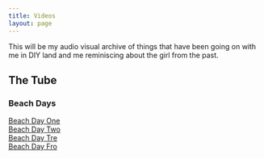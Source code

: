 ```yaml
---
title: Videos
layout: page
---
```

This will be my audio visual archive of things that have been going on with me in DIY land and me reminiscing about the girl from the past.

## The Tube
### Beach Days
[Beach Day One](https://lwflouisa.github.io/NumeroHexDiaries/Videos/videos/2021-10-24-beachdayone)<br />
[Beach Day Two](https://lwflouisa.github.io/NumeroHexDiaries/Videos/videos/2021-10-25-beachdaytwo)<br />
[Beach Day Tre](https://lwflouisa.github.io/NumeroHexDiaries/Videos/videos/2021-10-26-beachdaythree)<br />
[Beach Day Fro](https://lwflouisa.github.io/NumeroHexDiaries/Videos/videos/2021-10-27-openinginmirror)<br />
